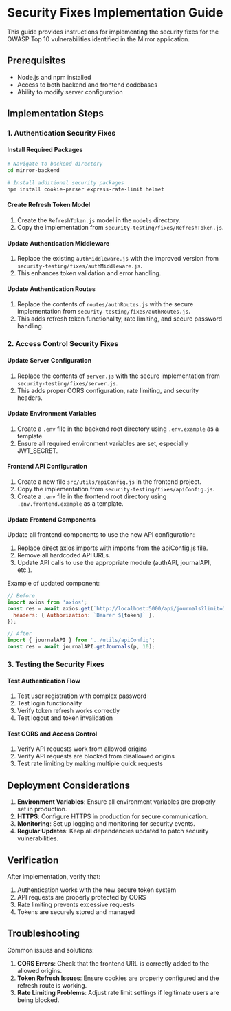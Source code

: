# Security Fixes Implementation Guide

This guide provides instructions for implementing the security fixes for the OWASP Top 10 vulnerabilities identified in the Mirror application.

## Prerequisites

- Node.js and npm installed
- Access to both backend and frontend codebases
- Ability to modify server configuration

## Implementation Steps

### 1. Authentication Security Fixes

#### Install Required Packages

```bash
# Navigate to backend directory
cd mirror-backend

# Install additional security packages
npm install cookie-parser express-rate-limit helmet
```

#### Create Refresh Token Model

1. Create the `RefreshToken.js` model in the `models` directory.
2. Copy the implementation from `security-testing/fixes/RefreshToken.js`.

#### Update Authentication Middleware

1. Replace the existing `authMiddleware.js` with the improved version from `security-testing/fixes/authMiddleware.js`.
2. This enhances token validation and error handling.

#### Update Authentication Routes

1. Replace the contents of `routes/authRoutes.js` with the secure implementation from `security-testing/fixes/authRoutes.js`.
2. This adds refresh token functionality, rate limiting, and secure password handling.

### 2. Access Control Security Fixes

#### Update Server Configuration

1. Replace the contents of `server.js` with the secure implementation from `security-testing/fixes/server.js`.
2. This adds proper CORS configuration, rate limiting, and security headers.

#### Update Environment Variables

1. Create a `.env` file in the backend root directory using `.env.example` as a template.
2. Ensure all required environment variables are set, especially JWT_SECRET.

#### Frontend API Configuration

1. Create a new file `src/utils/apiConfig.js` in the frontend project.
2. Copy the implementation from `security-testing/fixes/apiConfig.js`.
3. Create a `.env` file in the frontend root directory using `.env.frontend.example` as a template.

#### Update Frontend Components

Update all frontend components to use the new API configuration:

1. Replace direct axios imports with imports from the apiConfig.js file.
2. Remove all hardcoded API URLs.
3. Update API calls to use the appropriate module (authAPI, journalAPI, etc.).

Example of updated component:

```jsx
// Before
import axios from 'axios';
const res = await axios.get(`http://localhost:5000/api/journals?limit=10&page=${p}`, {
  headers: { Authorization: `Bearer ${token}` },
});

// After
import { journalAPI } from '../utils/apiConfig';
const res = await journalAPI.getJournals(p, 10);
```

### 3. Testing the Security Fixes

#### Test Authentication Flow

1. Test user registration with complex password
2. Test login functionality
3. Verify token refresh works correctly
4. Test logout and token invalidation

#### Test CORS and Access Control

1. Verify API requests work from allowed origins
2. Verify API requests are blocked from disallowed origins
3. Test rate limiting by making multiple quick requests

## Deployment Considerations

1. **Environment Variables**: Ensure all environment variables are properly set in production.
2. **HTTPS**: Configure HTTPS in production for secure communication.
3. **Monitoring**: Set up logging and monitoring for security events.
4. **Regular Updates**: Keep all dependencies updated to patch security vulnerabilities.

## Verification

After implementation, verify that:

1. Authentication works with the new secure token system
2. API requests are properly protected by CORS
3. Rate limiting prevents excessive requests
4. Tokens are securely stored and managed

## Troubleshooting

Common issues and solutions:

1. **CORS Errors**: Check that the frontend URL is correctly added to the allowed origins.
2. **Token Refresh Issues**: Ensure cookies are properly configured and the refresh route is working.
3. **Rate Limiting Problems**: Adjust rate limit settings if legitimate users are being blocked.
